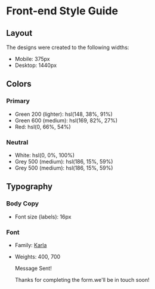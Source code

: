 # Front-end Style Guide

## Layout

The designs were created to the following widths:

- Mobile: 375px
- Desktop: 1440px

## Colors

### Primary

- Green 200 (lighter): hsl(148, 38%, 91%)
- Green 600 (medium): hsl(169, 82%, 27%)
- Red: hsl(0, 66%, 54%)

### Neutral

- White: hsl(0, 0%, 100%)
- Grey 500 (medium): hsl(186, 15%, 59%)
- Grey 500 (medium): hsl(186, 15%, 59%)
## Typography

### Body Copy

- Font size (labels): 16px

### Font

- Family: [Karla](https://fonts.google.com/specimen/Karla)
- Weights: 400, 700



   <div class="toast">
            <label for="name">Message Sent!</label><br>
            <p>Thanks for completing the form.we'll be in touch soon!</p>
            </div>
